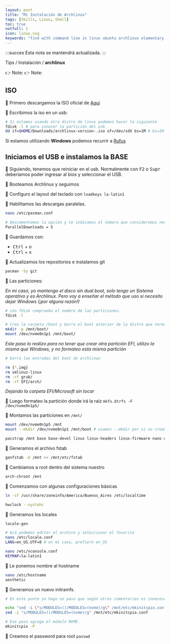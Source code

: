 ```yaml
---
layout: post
title: "Mi Instalación de Archlinux"
tags: [Skills, Linux, Shell]
toc: true
notfull: 1
icon: linux.vsg
keywords: "find with command line in linux ubuntu archlinux elementary os distro distribution files trash owner screen shot screenshot windows partition resize disk drive turn off minimize wm manager kill process .bin .run install shrink disk ipconfig thunar file shortcut hotkey keybind $PATH vim neovim nvim folder mount iso disk extract rsync ssh youtube-dl mp3"
---
```


:::succes
Esta nota se mantendrá actualizada.
:::

Tips / Instalación / **archlinux**

👉 Note:
👉 Note:

## ISO

<div class="p-list">

🔅 Primero descargamos la ISO oficial de [Aquí](https://archlinux.org/download)

🔅 Escribimos la iso en un usb:

~~~ bash
# Si estamos usando otra distro de linux podemos hacer lo siguiente
fdisk -l # para conocer la partición del usb
dd if=$HOME/Downloads/archlinux-version-.iso of=/dev/sdX bs=1M # bs=1M es opcional
~~~

Si estamos utilizando __Windows__ podemos recurrir a [Rufus](https://rufus.ie)

## Iniciamos el USB e instalamos la BASE

🔅 Siguiendo, tenemos que reiniciar en el usb. Normalmente con <kbd>F2</kbd> o <kbd>Supr</kbd> deberíamos poder ingresar al bios y seleccionar el USB.

🔅 Booteamos Archlinux y seguimos

🔅 Configuro el layout del teclado con `loadkeys la-latin1`

🔅 Habilitamos las descargas paralelas.

~~~ bash
nano /etc/pacman.conf

# Descomentamos la opción y le indicamos el número que consideremos necesario. En mi caso cinco, me parece perfecto.
ParallelDownloads = 5 
~~~

🔅 Guardamos con: 
 - <kbd>Ctrl</kbd> + <kbd>o</kbd>
 - <kbd>Ctrl</kbd> + <kbd>x</kbd>

🔅 Actualizamos los repositorios e instalamos git

~~~ bash
pacman -Sy git
~~~

🔅 Las particiones:

_En mi caso, yo mantengo el disco sin dual boot, solo tengo un Sistema operativo y es Archlinux. Pero voy a enseñar el método que uso si necesito dejar Windows (¡por alguna razón!)_ 

~~~ bash
# con fdisk compruebo el nombre de las particiones.
fdisk -l

# Creo la carpeta /boot y borro el boot anterior de la distro que normalmente tengo.
mkdir -p /mnt/boot/
mount /dev/nvme0n1p1 /mnt/boot/ 
~~~

_Este paso lo realizo para no tener que crear otra partición EFI, utilizo la misma que Windows, y no formateo esta misma partición_

``` bash
# borro las entradas del boot de archlinux

rm {*.img}
rm vmlinuz-linux
rm -rf grub/
rm -rf EFI/arch/

```

_Dejando la carpeta EFI/Microsoft sin tocar_

🔅 Luego formateo la partición donde irá la raíz `mkfs.btrfs -F /dev/nvme0n1p5/`

🔅 Montamos las particiones en `/mnt/`

~~~ bash
mount /dev/nvme0n1p5 /mnt
mount --mkdir /dev/nvme0n1p1 /mnt/boot # usamos --mkdir por si no creamos la carpeta
~~~

~~~ bash
pacstrap /mnt base base-devel linux linux-headers linux-firmware nano dhcpcd which btrfs-progs efitools git wget curl dosfstools
~~~

🔅 Generamos el archivo fstab

~~~ bash
genfstab -U /mnt >> /mnt/etc/fstab
~~~

🔅 Cambiamos a root dentro del sistema nuestro

~~~ bash
arch-chroot /mnt 
~~~

🔅 Comenzamos con algunas configuraciones básicas

~~~ bash
ln -sf /usr/share/zoneinfo/America/Buenos_Aires /etc/localtime

hwclock --systohc
~~~

🔅 Generamos los locales

~~~ bash
locale-gen

# Acá podemos editar el archivo y seleccionar el favorito
nano /etc/locale.conf
LANG=en_US.UTF=8 # en mi caso, prefiero en_US

nano /etc/vconsole.conf
KEYMAP=la-latin1
~~~

🔅 Le ponemos nombre al hostname

~~~ bash
nano /etc/hostname
aesthetic
~~~

🔅 Generamos un nuevo initramfs.

~~~ bash
# En este punto yo hago un paso que según otros comentarios es innecesario, pero a mi me alegra y deja conforme hacerlo:

echo "sed -i \"s/MODULES=()/MODULES=(nvme)/g\" /mnt/etc/mkinitcpio.conf"
sed -i "s/MODULES=()/MODULES=(nvme)/g" /mnt/etc/mkinitcpio.conf

# Ese paso agrega el módulo NVME.
mkinitcpio -P 
~~~

🔅 Creamos el password para root `passwd`

</div>
